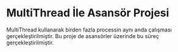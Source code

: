 # MultiThread İle Asansör Projesi
 MultiThread kullanarak birden fazla processin aynı anda çalışması gerçekleştirilmiştir. Bu proje de asansörler üzerinde bu süreç gerçekleştirilmiştir.
